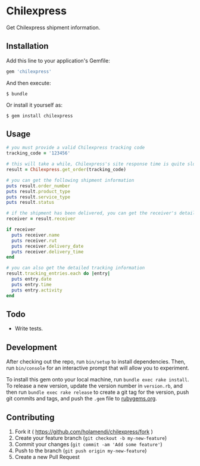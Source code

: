 # Chilexpress

Get Chilexpress shipment information.

## Installation

Add this line to your application's Gemfile:

```ruby
gem 'chilexpress'
```

And then execute:

    $ bundle

Or install it yourself as:

    $ gem install chilexpress

## Usage

```ruby
# you must provide a valid Chilexpress tracking code
tracking_code = '123456'

# this will take a while, Chilexpress's site response time is quite slow
result = Chilexpress.get_order(tracking_code)

# you can get the following shipment information
puts result.order_number
puts result.product_type
puts result.service_type
puts result.status

# if the shipment has been delivered, you can get the receiver's details
receiver = result.receiver

if receiver
  puts receiver.name
  puts receiver.rut
  puts receiver.delivery_date
  puts receiver.delivery_time  
end

# you can also get the detailed tracking information
result.tracking_entries.each do |entry|
  puts entry.date
  puts entry.time
  puts entry.activity
end
```

## Todo

- Write tests.

## Development

After checking out the repo, run `bin/setup` to install dependencies. Then, run `bin/console` for an interactive prompt that will allow you to experiment.

To install this gem onto your local machine, run `bundle exec rake install`. To release a new version, update the version number in `version.rb`, and then run `bundle exec rake release` to create a git tag for the version, push git commits and tags, and push the `.gem` file to [rubygems.org](https://rubygems.org).

## Contributing

1. Fork it ( https://github.com/holamendi/chilexpress/fork )
2. Create your feature branch (`git checkout -b my-new-feature`)
3. Commit your changes (`git commit -am 'Add some feature'`)
4. Push to the branch (`git push origin my-new-feature`)
5. Create a new Pull Request
